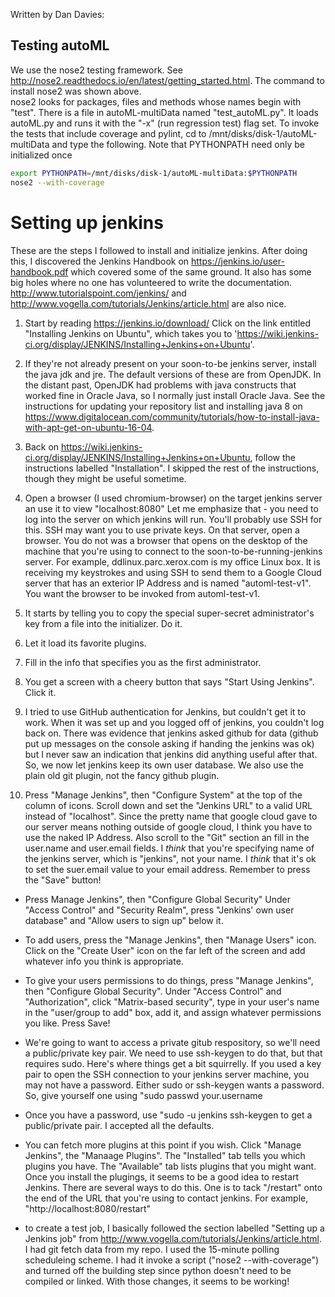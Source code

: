 Written by Dan Davies:

## Testing autoML

We use the nose2 testing framework.  See http://nose2.readthedocs.io/en/latest/getting_started.html.  The command to install nose2 was shown above.<br>
nose2 looks for packages, files and methods whose names begin with "test".  There is a file in autoML-multiData
named "test_autoML.py".  It loads autoML.py and runs it with the "-x" (run regression test) flag set.  To invoke the tests that include coverage and pylint, cd to /mnt/disks/disk-1/autoML-multiData and type the following.  Note that PYTHONPATH need only be initialized once<br>
``` sh
export PYTHONPATH=/mnt/disks/disk-1/autoML-multiData:$PYTHONPATH
nose2 --with-coverage
```
# Setting up jenkins

These are the steps I followed to install and initialize jenkins.  After doing this, I discovered the Jenkins Handbook on https://jenkins.io/user-handbook.pdf which covered some of the same ground.  It also has some big holes where no one has volunteered to write the documentation.  http://www.tutorialspoint.com/jenkins/ and http://www.vogella.com/tutorials/Jenkins/article.html are also nice.  

1. Start by reading https://jenkins.io/download/  Click on the link entitled "Installing Jenkins on Ubuntu", which takes you to 'https://wiki.jenkins-ci.org/display/JENKINS/Installing+Jenkins+on+Ubuntu'.

2. If they're not already present on your soon-to-be jenkins server, install the java jdk and jre.  The default versions of these are from OpenJDK.  In the distant past, OpenJDK had problems with java constructs that worked fine in Oracle Java, so I normally just install Oracle Java.  See the instructions for updating your repository list and installing java 8 on https://www.digitalocean.com/community/tutorials/how-to-install-java-with-apt-get-on-ubuntu-16-04.

3. Back on https://wiki.jenkins-ci.org/display/JENKINS/Installing+Jenkins+on+Ubuntu, follow the instructions labelled "Installation".  I skipped the rest of the instructions, though they might be useful sometime.

4. Open a browser (I used chromium-browser) on the target jenkins server an use it to view "localhost:8080"  Let me emphasize that - you need to log into the server on which jenkins will run.  You'll probably use SSH for this.  SSH may want you to use private keys.  On that server, open a browser.  You do not was a browser that opens on the desktop of the machine that you're using to connect to the soon-to-be-running-jenkins server.  For example, ddlinux.parc.xerox.com is my office Linux box.  It is receiving my keystrokes and using SSH to send them to a Google Cloud server that has an exterior IP Address and is named "automl-test-v1".  You want the browser to be invoked from automl-test-v1.

5. It starts by telling you to copy the special super-secret administrator's key from a file into the initializer.  Do it.

6. Let it load its favorite plugins.

7. Fill in the info that specifies you as the first administrator.

8. You get a screen with a cheery button that says "Start Using Jenkins".  Click it.

9. I tried to use GitHub authentication for Jenkins, but couldn't get it to work.  When it was set up and you logged off of jenkins, you couldn't log back on.  There was evidence that jenkins asked github for data (github put up messages on the console asking if handing the jenkins was ok) but I never saw an indication that jenkins did anything useful after that.  So, we now let jenkins keep its own user database.  We also use the plain old git plugin, not the fancy github plugin.

10. Press "Manage Jenkins", then "Configure System" at the top of the column of icons.  Scroll down and set the "Jenkins URL" to a valid URL instead of "localhost".  Since the pretty name that google cloud gave to our server means nothing outside of google cloud, I think you have to use the naked IP Address.  Also scroll to the "Git" section an fill in the user.name and user.email fields.  I *think* that you're specifying name of the jenkins server, which is "jenkins", not your name.  I *think* that it's ok to set the suer.email value to your email address.  Remember to press the "Save" button!

* Press Manage Jenkins", then "Configure Global Security"  Under "Access Control" and "Security Realm", press "Jenkins' own user database" and "Allow users to sign up" below it.

* To add users, press the "Manage Jenkins", then "Manage Users" icon.  Click on the "Create User" icon on the far left of the screen and add whatever info you think is appropriate.

* To give your users permissions to do things, press "Manage Jenkins", then "Configure Global Security".  Under "Access Control" and "Authorization", click "Matrix-based security", type in your user's name in the "user/group to add" box, add it, and assign whatever permissions you like.  Press Save!

* We're going to want to access a private gitub respository, so we'll need a public/private key pair.  We need to use ssh-keygen to do that, but that requires sudo.  Here's where things get a bit squirrelly.  If you used a key pair to open the SSH connection to your jenkins server machine, you may not have a password.  Either sudo or ssh-keygen wants a password.  So, give yourself one using "sudo passwd your.username

* Once you have a password, use "sudo -u jenkins ssh-keygen to get a public/private pair.  I accepted all the defaults.

* You can fetch more plugins at this point if you wish.  Click "Manage Jenkins", the "Manaage Plugins".  The "Installed" tab tells you which plugins you have.  The "Available" tab lists plugins that you might want.  Once you install the plugings, it seems to be a good idea to restart Jenkins.  There are several ways to do this.  One is to tack "/restart" onto the end of the URL that you're using to contact jenkins.  For example, "http://localhost:8080/restart"

* to create a test job, I basically followed the section labelled "Setting up a Jenkins job" from http://www.vogella.com/tutorials/Jenkins/article.html.  I had git fetch data from my repo.  I used the 15-minute polling scheduleing scheme.  I had it invoke a script ("nose2 --with-coverage") and turned off the building step since python doesn't need to be compiled or linked.  With those changes, it seems to be working!

